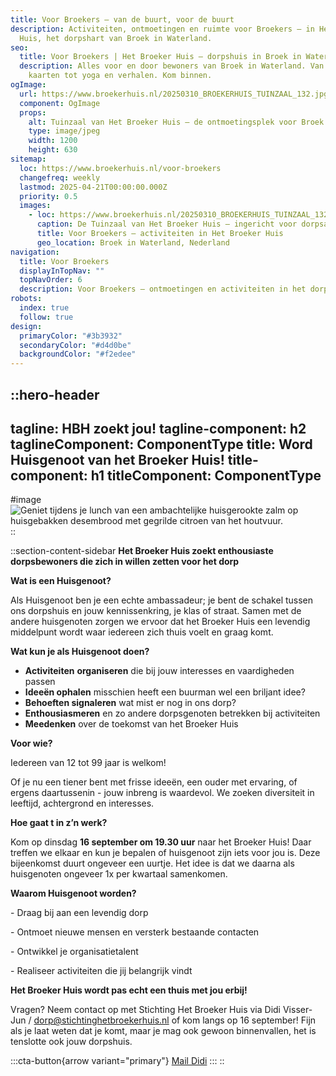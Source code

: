 ```yaml
---
title: Voor Broekers – van de buurt, voor de buurt
description: Activiteiten, ontmoetingen en ruimte voor Broekers – in Het Broeker
  Huis, het dorpshart van Broek in Waterland.
seo:
  title: Voor Broekers | Het Broeker Huis – dorpshuis in Broek in Waterland
  description: Alles voor en door bewoners van Broek in Waterland. Van klussen en
    kaarten tot yoga en verhalen. Kom binnen.
ogImage:
  url: https://www.broekerhuis.nl/20250310_BROEKERHUIS_TUINZAAL_132.jpg
  component: OgImage
  props:
    alt: Tuinzaal van Het Broeker Huis – de ontmoetingsplek voor Broek in Waterland
    type: image/jpeg
    width: 1200
    height: 630
sitemap:
  loc: https://www.broekerhuis.nl/voor-broekers
  changefreq: weekly
  lastmod: 2025-04-21T00:00:00.000Z
  priority: 0.5
  images:
    - loc: https://www.broekerhuis.nl/20250310_BROEKERHUIS_TUINZAAL_132.jpg
      caption: De Tuinzaal van Het Broeker Huis – ingericht voor dorpsactiviteiten
      title: Voor Broekers – activiteiten in Het Broeker Huis
      geo_location: Broek in Waterland, Nederland
navigation:
  title: Voor Broekers
  displayInTopNav: ""
  topNavOrder: 6
  description: Voor Broekers – ontmoetingen en activiteiten in het dorpshart
robots:
  index: true
  follow: true
design:
  primaryColor: "#3b3932"
  secondaryColor: "#d4d0be"
  backgroundColor: "#f2edee"
---
```


::hero-header
---
tagline: HBH zoekt jou!
tagline-component: h2
taglineComponent: ComponentType
title: Word Huisgenoot van het Broeker Huis!
title-component: h1
titleComponent: ComponentType
---
#image
![Geniet tijdens je lunch van een ambachtelijke huisgerookte zalm op huisgebakken desembrood met gegrilde citroen van het houtvuur.](/20250310_BROEKERHUIS_SCENERY_647.JPG)
::

::section-content-sidebar
**Het Broeker Huis zoekt enthousiaste dorpsbewoners die zich in willen zetten voor het dorp**

**Wat is een Huisgenoot?**

Als Huisgenoot ben je een echte ambassadeur; je bent de schakel tussen ons dorpshuis en jouw kennissenkring, je klas of straat. Samen met de andere huisgenoten zorgen we ervoor dat het Broeker Huis een levendig middelpunt wordt waar iedereen zich thuis voelt en graag komt.

**Wat kun je als Huisgenoot doen?**

- **Activiteiten** **organiseren** die bij jouw interesses en vaardigheden passen
- **Ideeën ophalen** misschien heeft een buurman wel een briljant idee? 
- **Behoeften signaleren** wat mist er nog in ons dorp?
- **Enthousiasmeren** en zo andere dorpsgenoten betrekken bij activiteiten
- **Meedenken** over de toekomst van het Broeker Huis

**Voor wie?**

Iedereen van 12 tot 99 jaar is welkom!

Of je nu een tiener bent met frisse ideeën, een ouder met ervaring, of ergens daartussenin - jouw inbreng is waardevol. We zoeken diversiteit in leeftijd, achtergrond en interesses.

**Hoe gaat t in z’n werk?**

Kom op dinsdag **16 september om 19.30 uur** naar het Broeker Huis! Daar treffen we elkaar en kun je bepalen of huisgenoot zijn iets voor jou is. Deze bijeenkomst duurt ongeveer een uurtje. Het idee is dat we daarna als huisgenoten ongeveer 1x per kwartaal samenkomen. 

**Waarom Huisgenoot worden?**

\- Draag bij aan een levendig dorp

\- Ontmoet nieuwe mensen en versterk bestaande contacten

\- Ontwikkel je organisatietalent

\- Realiseer activiteiten die jij belangrijk vindt

**Het Broeker Huis wordt pas echt een thuis met jou erbij!**

Vragen? Neem contact op met Stichting Het Broeker Huis via Didi Visser-Jun / <dorp@stichtinghetbroekerhuis.nl> of kom langs op 16 september! Fijn als je laat weten dat je komt, maar je mag ook gewoon binnenvallen, het is tenslotte ook jouw dorpshuis.

  :::cta-button{arrow variant="primary"}
  [Mail Didi](mailto\:dorp@stichtinghetbroekerhuis.nl)
  :::
::
